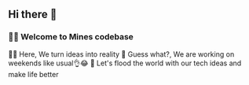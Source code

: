 ## Hi there 👋

### 🙋‍♀️ Welcome to Mines codebase

👩‍💻 Here, We turn ideas into reality
🍿 Guess what?, We are working on weekends like usual👌😂
🧙 Let's flood the world with our tech ideas and make life better
